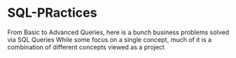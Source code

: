 # SQL-PRactices
From Basic to Advanced Queries, here is a bunch business problems solved via SQL Queries
While some focus on a single concept, much of it is a combination of different concepts viewed as a project

